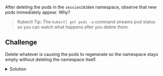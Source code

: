 After deleting the pods in the `session283884` namespace, observe that new pods immediately appear. Why?

> Kubectl Tip: The `kubectl get pods -w` command streams pod status so you can watch what happens after you delete them.

## Challenge
Delete whatever is causing the pods to regenerate so the namespace stays empty without deleting the namespace itself.

<details><summary>Solution</summary>
<br>

```bash
kubectl -n session283884 delete deployment demo-app
```{{exec}}

```bash
kubectl -n session283884 get pods
```{{exec}}

</details>
